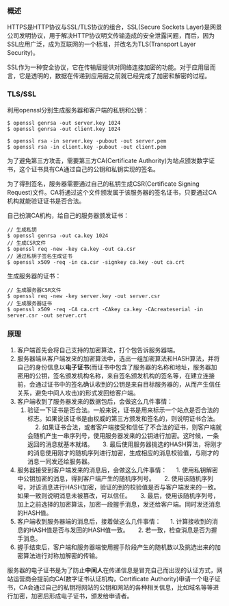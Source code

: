 ### 概述

HTTPS是HTTP协议与SSL/TLS协议的组合，SSL(Secure Sockets Layer)是网景公司发明协议，用于解决HTTP协议明文传输造成的安全泄露问题，而后，因为SSL应用广泛，成为互联网的一个标准，并改名为TLS(Transport Layer Security)。

SSL作为一种安全协议，它在传输层提供对网络连接加密的功能。对于应用层而言，它是透明的，数据在传递到应用层之前就已经完成了加密和解密的过程。

### TLS/SSL

利用openssl分别生成服务器和客户端的私钥和公钥：

    $ openssl genrsa -out server.key 1024
    $ openssl genrsa -out client.key 1024

    $ openssl rsa -in server.key -pubout -out server.pem
    $ openssl rsa -in client.key -pubout -out client.pem

为了避免第三方攻击，需要第三方CA(Certificate Authority)为站点颁发数字证书，这个证书具有CA通过自己的公钥和私钥实现的签名。

为了得到签名，服务器需要通过自己的私钥生成CSR(Certificate Signing Request)文件。CA将通过这个文件颁发属于该服务器的签名证书，只要通过CA机构就能验证证书是否合法。


自己扮演CA机构，给自己的服务器颁发证书：

    // 生成私钥
    $ openssl genrsa -out ca.key 1024
    // 生成CSR文件
    $ openssl req -new -key ca.key -out ca.csr
    // 通过私钥子签名生成证书
    $ openssl x509 -req -in ca.csr -signkey ca.key -out ca.crt

生成服务器的证书：

    // 生成服务器CSR文件
    $ openssl req -new -key server.key -out server.csr
    // 生成服务器证书
    $ openssl x509 -req -CA ca.crt -CAkey ca.key -CAcreateserial -in server.csr -out server.crt

### 原理

1. 客户端首先会将自己支持的加密算法，打个包告诉服务器端。
2. 服务器端从客户端发来的加密算法中，选出一组加密算法和HASH算法，并将自己的身份信息以**电子证书**(而证书中包含了服务器的名称和地址，服务器加密用的公钥，签名颁发机构名称，来自签名颁发机构的签名等，在建立连接前，会通过证书中的签名确认收到的公钥是来自目标服务器的，从而产生信任关系，避免中间人攻击)的形式发回给客户端。
3. 客户端收到了服务器发来的数据包后，会做这么几件事情：
    1. 验证一下证书是否合法。一般来说，证书是用来标示一个站点是否合法的标志。如果说该证书是由权威的第三方颁发和签名的，则说明证书合法。
    2. 如果证书合法，或者客户端接受和信任了不合法的证书，则客户端就会随机产生一串序列号，使用服务器发来的公钥进行加密。这时候，一条返回的消息就基本就绪。
    3. 最后使用服务器挑选的HASH算法，将刚才的消息使用刚才的随机序列进行加密，生成相应的消息校验值，与刚才的消息一同发还给服务器。
4. 服务器接受到客户端发来的消息后，会做这么几件事情：
    1. 使用私钥解密中公钥加密的消息，得到客户端产生的随机序列号。
    2. 使用该随机序列号，对该消息进行HASH加密，验证的到的校验值是否与客户端发来的一致。如果一致则说明消息未被篡改，可以信任。
    3. 最后，使用该随机序列号，加上之前选择的加密算法，加密一段握手消息，发还给客户端。同时发还消息的HASH值。
5. 客户端收到服务器端的消息后，接着做这么几件事情：
    1. 计算接收到的消息的HASH值是否与发回的HASH值一致。
    2. 若一致，检查消息是否为握手消息。
6. 握手结束后，客户端和服务器端使用握手阶段产生的随机数以及挑选出来的加密算法进行对称加解密的传输。

服务器的电子证书是为了防止**中间人**在传递信息是冒充自己而出现的认证方式，网站运营商会提前向CA(数字证书认证机构，Certificate Authority)申请一个电子证书，CA会通过自己的私钥将网站的公钥和网站的各种相关信息，比如域名等等进行加密，加密后形成电子证书，颁发给申请者。
